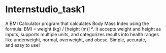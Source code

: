 # Internstudio_task1
A BMI Calculator program that calculates Body Mass Index using the formula: BMI = weight (kg) / [height (m)] ². It accepts weight and height as inputs, supports multiple units, and categorizes results into health ranges like underweight, normal, overweight, and obese. Simple, accurate, and easy to use!
